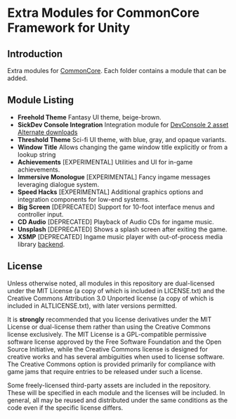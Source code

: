 # Extra Modules for CommonCore Framework for Unity

## Introduction

Extra modules for [CommonCore](https://github.com/XCVG/commoncore/). Each folder contains a module that can be added.

## Module Listing

* **Freehold Theme** Fantasy UI theme, beige-brown.
* **SickDev Console Integration** Integration module for [DevConsole 2 asset](https://assetstore.unity.com/packages/tools/gui/devconsole-2-16833) [Alternate downloads](https://app.mediafire.com/fj7w3epmv6pbn)
* **Threshold Theme** Sci-fi UI theme, with blue, gray, and opaque variants.
* **Window Title** Allows changing the game window title explicitly or from a lookup string
* **Achievements** [EXPERIMENTAL] Utilities and UI for in-game achievements.
* **Immersive Monologue** [EXPERIMENTAL] Fancy ingame messages leveraging dialogue system.
* **Speed Hacks** [EXPERIMENTAL] Additional graphics options and integration components for low-end systems.
* **Big Screen** [DEPRECATED] Support for 10-foot interface menus and controller input.
* **CD Audio** [DEPRECATED] Playback of Audio CDs for ingame music.
* **Unsplash** [DEPRECATED] Shows a splash screen after exiting the game.
* **XSMP** [DEPRECATED] Ingame music player with out-of-process media library [backend](https://github.com/XCVG/XSMP).

## License

Unless otherwise noted, all modules in this repository are dual-licensed under the MIT License (a copy of which is included in LICENSE.txt) and the Creative Commons Attribution 3.0 Unported license (a copy of which is included in ALTLICENSE.txt), with later versions permitted.

It is **strongly** recommended that you license derivatives under the MIT License or dual-license them rather than using the Creative Commons license exclusively. The MIT License is a GPL-compatible permissive software license approved by the Free Software Foundation and the Open Source Initiative, while the Creative Commons license is designed for creative works and has several ambiguities when used to license software. The Creative Commons option is provided primarily for compliance with game jams that require entries to be released under such a license.

Some freely-licensed third-party assets are included in the repository. These will be specified in each module and the licenses will be included. In general, all may be reused and distributed under the same conditions as the code even if the specific license differs.